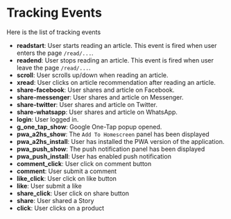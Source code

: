 # Tracking Events
Here is the list of tracking events

- **readstart**: User starts reading an article. This event is fired when user enters the page `/read/...`.
- **readend**: User stops reading an article. This event is fired when user leave the page `/read/...`.
- **scroll**: User scrolls up/down when reading an article.
- **xread**: User clicks on article recommendation after reading an article.
- **share-facebook**: User shares and article on Facebook.
- **share-messenger**: User shares and article on Messenger.
- **share-twitter**: User shares and article on Twitter.
- **share-whatsapp**: User shares and article on WhatsApp.
- **login**: User logged in.
- **g_one_tap_show**: Google One-Tap popup opened.
- **pwa_a2hs_show**: The `Add To Homescreen` panel has been displayed
- **pwa_a2hs_install**: User has installed the PWA version of the application.
- **pwa_push_show**: The push notification panel has been displayed
- **pwa_push_install**: User has enabled push notification
- **comment_click**: User click on comment button
- **comment**: User submit a comment
- **like_click**: User click on like button
- **like**: User submit a like
- **share_click**: User click on share button
- **share**: User shared a Story
- **click**: User clicks on a product
